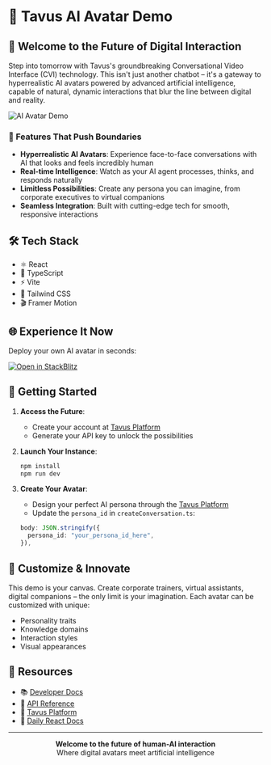 # 🤖 Tavus AI Avatar Demo

## 🌟 Welcome to the Future of Digital Interaction

Step into tomorrow with Tavus's groundbreaking Conversational Video Interface (CVI) technology. This isn't just another chatbot – it's a gateway to hyperrealistic AI avatars powered by advanced artificial intelligence, capable of natural, dynamic interactions that blur the line between digital and reality.

![AI Avatar Demo](./public/images/demo.gif)

### 🚀 Features That Push Boundaries
- **Hyperrealistic AI Avatars**: Experience face-to-face conversations with AI that looks and feels incredibly human
- **Real-time Intelligence**: Watch as your AI agent processes, thinks, and responds naturally
- **Limitless Possibilities**: Create any persona you can imagine, from corporate executives to virtual companions
- **Seamless Integration**: Built with cutting-edge tech for smooth, responsive interactions

## 🛠️ Tech Stack
- ⚛️ React
- 📘 TypeScript
- ⚡ Vite
- 🎨 Tailwind CSS
- 🎬 Framer Motion

## 🌐 Experience It Now
Deploy your own AI avatar in seconds:

[![Open in StackBlitz](https://developer.stackblitz.com/img/open_in_stackblitz.svg)](https://stackblitz.com/github/Tavus-Engineering/tavus-examples/tree/main/showcase/santa-demo?file=src%2FApp.tsx)

## 🔑 Getting Started

1. **Access the Future**:
   - Create your account at [Tavus Platform](https://platform.tavus.io/api-keys)
   - Generate your API key to unlock the possibilities

2. **Launch Your Instance**:
   ```bash
   npm install
   npm run dev
   ```

3. **Create Your Avatar**:
   - Design your perfect AI persona through the [Tavus Platform](https://platform.tavus.io/)
   - Update the `persona_id` in `createConversation.ts`:
   ```typescript
   body: JSON.stringify({
     persona_id: "your_persona_id_here",
   }),
   ```

## 🔮 Customize & Innovate
This demo is your canvas. Create corporate trainers, virtual assistants, digital companions – the only limit is your imagination. Each avatar can be customized with unique:
- Personality traits
- Knowledge domains
- Interaction styles
- Visual appearances

## 🌈 Resources

- 📚 [Developer Docs](https://docs.tavus.io/)
- 🔧 [API Reference](https://docs.tavus.io/api-reference/)
- 💫 [Tavus Platform](https://platform.tavus.io/)
- 🎥 [Daily React Docs](https://docs.daily.co/reference/daily-react)

---

<p align="center">
  <b>Welcome to the future of human-AI interaction</b><br>
  Where digital avatars meet artificial intelligence
</p>
